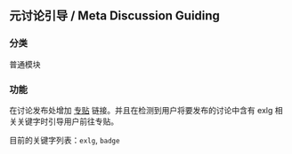 ## 元讨论引导 / Meta Discussion Guiding

### 分类

普通模块

### 功能

在讨论发布处增加 [专贴](https://www.luogu.com.cn/discuss/432028) 链接。并且在检测到用户将要发布的讨论中含有 exlg 相关关键字时引导用户前往专贴。

目前的关键字列表：`exlg`, `badge`
